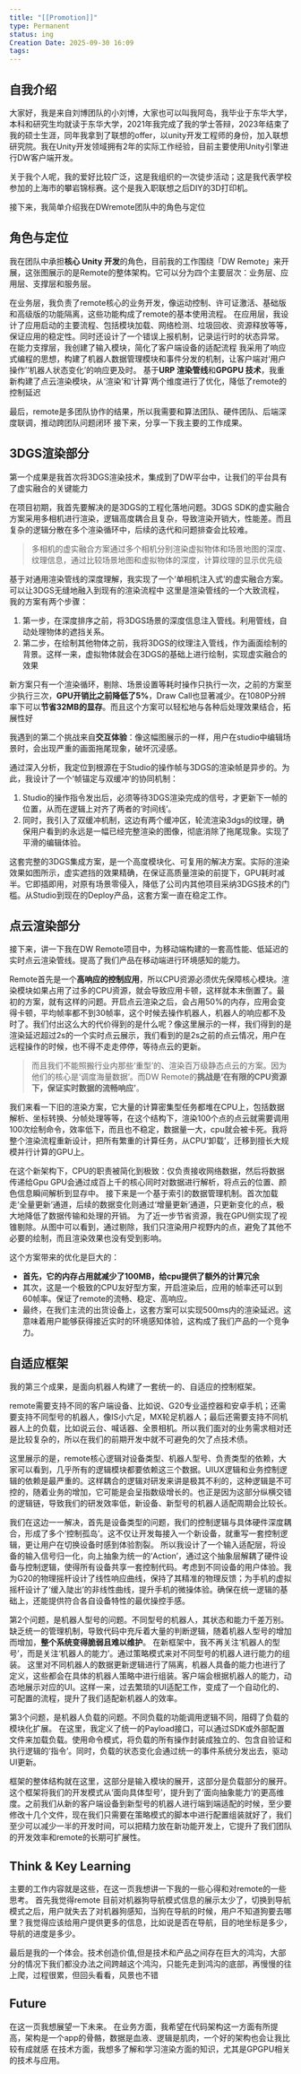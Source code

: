 ```yaml
---
title: "[[Promotion]]"
type: Permanent
status: ing
Creation Date: 2025-09-30 16:09
tags:
---
```

## 自我介绍
大家好，我是来自刘博团队的小刘博，大家也可以叫我阿岛，我毕业于东华大学，本科和研究生均就读于东华大学，2021年我完成了我的学士答辩，2023年结束了我的硕士生涯，同年我拿到了联想的offer，以unity开发工程师的身份，加入联想研究院。我在Unity开发领域拥有2年的实际工作经验，目前主要使用Unity引擎进行DW客户端开发。

关于我个人呢，我的爱好比较广泛，这是我组织的一次徒步活动；这是我代表学校参加的上海市的攀岩锦标赛。这个是我入职联想之后DIY的3D打印机。

接下来，我简单介绍我在DWremote团队中的角色与定位

## 角色与定位
我在团队中承担**核心 Unity 开发**的角色，目前我的工作围绕「DW Remote」来开展，这张图展示的是Remote的整体架构。它可以分为四个主要层次：业务层、应用层、支撑层和服务层。

在业务层，我负责了remote核心的业务开发，像运动控制、许可证激活、基础版和高级版的功能隔离，这些功能构成了remote的基本使用流程。
在应用层，我设计了应用启动的主要流程、包括模块加载、网络检测、垃圾回收、资源释放等等，保证应用的稳定性。同时还设计了一个错误上报机制，记录运行时的状态异常。
在能力支撑层，我创建了输入模块，简化了客户端设备的适配流程
我采用了响应式编程的思想，构建了机器人数据管理模块和事件分发的机制，让客户端对‘用户操作’‘机器人状态变化’的响应更及时。
基于**URP 渲染管线**和**GPGPU 技术**，我重新构建了点云渲染模块，从‘渲染’和‘计算’两个维度进行了优化，降低了remote的控制延迟

最后，remote是多团队协作的结果，所以我需要和算法团队、硬件团队、后端深度联调，推动跨团队问题闭环
接下来，分享一下我主要的工作成果。

## 3DGS渲染部分
第一个成果是我首次将3DGS渲染技术，集成到了DW平台中，让我们的平台具有了虚实融合的关键能力

在项目初期，我首先要解决的是3DGS的工程化落地问题。3DGS SDK的虚实融合方案采用多相机进行渲染，逻辑高度耦合且复杂，导致渲染开销大，性能差。而且复杂的逻辑分散在多个渲染循环中，后续的迭代和问题排查会比较难。
>多相机的虚实融合方案通过多个相机分别渲染虚拟物体和场景地图的深度、纹理信息，通过比较场景地图和虚拟物体的深度，计算纹理的显示优先级

基于对通用渲染管线的深度理解，我实现了一个‘单相机注入式’的虚实融合方案。可以让3DGS无缝地融入到现有的渲染流程中
这里是渲染管线的一个大致流程，我的方案有两个步骤：
1. 第一步，在深度排序之前，将3DGS场景的深度信息注入管线。利用管线，自动处理物体的遮挡关系。
2. 第二步，在绘制其他物体之前，我将3DGS的纹理注入管线，作为画面绘制的背景。这样一来，虚拟物体就会在3DGS的基础上进行绘制，实现虚实融合的效果

新方案只有一个渲染循环，剔除、场景设置等耗时操作只执行一次，之前的方案至少执行三次，**GPU开销比之前降低了5%**，Draw Call也显著减少。在1080P分辨率下可以**节省32MB的显存**。而且这个方案可以轻松地与各种后处理效果结合，拓展性好

我遇到的第二个挑战来自**交互体验**：像这幅图展示的一样，用户在studio中编辑场景时，会出现严重的画面拖尾现象，破坏沉浸感。

通过深入分析，我定位到根源在于Studio的操作帧与3DGS的渲染帧是异步的。为此，我设计了一个‘帧锚定与双缓冲’的协同机制：

1. Studio的操作指令发出后，必须等待3DGS渲染完成的信号，才更新下一帧的位置，从而在逻辑上对齐了两者的‘时间线’。
2. 同时，我引入了双缓冲机制，这边有两个缓冲区，轮流渲染3dgs的纹理，确保用户看到的永远是一幅已经完整渲染的图像，彻底消除了拖尾现象。实现了平滑的编辑体验。


这套完整的3DGS集成方案，是一个高度模块化、可复用的解决方案。实际的渲染效果如图所示，虚实遮挡的效果精确，在保证高质量渲染的前提下，GPU耗时减半。它即插即用，对原有场景零侵入，降低了公司内其他项目采纳3DGS技术的门槛。从Studio到现在的Deploy产品，这套方案一直在稳定工作。

## 点云渲染部分
接下来，讲一下我在DW Remote项目中，为移动端构建的一套高性能、低延迟的实时点云渲染管线。提高了我们产品在移动端进行环境感知的能力。

Remote首先是一个**高响应的控制应用**，所以CPU资源必须优先保障核心模块。渲染模块如果占用了过多的CPU资源，就会导致应用卡顿，这样就本末倒置了。最初的方案，就有这样的问题。开启点云渲染之后，会占用50%的内存，应用会变得卡顿，平均帧率都不到30帧率，这个时候去操作机器人，机器人的响应都不及时了。我们付出这么大的代价得到的是什么呢？像这里展示的一样，我们得到的是渲染延迟超过2s的一个实时点云展示，我们看到的是2s之前的点云情况，用户在远程操作的时候，也不得不走走停停，等待点云的更新。

>而且我们不能照搬行业内那些‘重型’的、渲染百万级静态点云的方案。因为他们的核心是‘调度海量数据’。而DW Remote的**挑战是‘在有限的CPU资源下，保证实时数据的流畅响应’**。

我们来看一下旧的渲染方案，它大量的计算密集型任务都堆在CPU上，包括数据解析、坐标转换、分帧处理等等，在这个结构下，渲染100个点的点云就需要调用100次绘制命令，效率低下，而且也不稳定，数据量一大，cpu就会被卡死。我将整个渲染流程重新设计，把所有繁重的计算任务，从CPU‘卸载’，迁移到擅长大规模并行计算的GPU上。

在这个新架构下，CPU的职责被简化到极致：仅负责接收网络数据，然后将数据传递给Gpu
GPU会通过成百上千的核心同时对数据进行解析，将点云的位置、颜色信息瞬间解析到显存中。
接下来是一个基于索引的数据管理机制。首次加载走‘全量更新’通道，后续的数据变化则通过‘增量更新’通道，只更新变化的点，极大地降低了数据传输和处理的开销。
为了近一步节省资源，我在GPU侧实现了视锥剔除。从图中可以看到，通过剔除，我们只渲染用户视野内的点，避免了其他不必要的绘制，而且渲染效果也没有受到影响。

这个方案带来的优化是巨大的：
- **首先，它的内存占用就减少了100MB，给cpu提供了额外的计算冗余** 
- 其次，这是一个极致的CPU友好型方案，开启渲染后，应用的帧率还可以到60帧率。保证了remote的流畅、稳定、高响应。
- 最终，在我们主流的出货设备上，这套方案可以实现500ms内的渲染延迟。这意味着用户能够获得接近实时的环境感知体验，这构成了我们产品的一个竞争力。

## 自适应框架

我的第三个成果，是面向机器人构建了一套统一的、自适应的控制框架。

remote需要支持不同的客户端设备、比如说、G20专业遥控器和安卓手机；还需要支持不同型号的机器人，像IS小六足，MX轮足机器人；最后还需要支持不同机器人上的负载，比如说云台、喊话器、全景相机。所以我们面对的业务需求相对还是比较复杂的，所以在我们的前期开发中就不可避免的欠了点技术债。

这里展示的是，remote核心逻辑对设备类型、机器人型号、负责类型的依赖，大家可以看到，几乎所有的逻辑模块都要依赖这三个数据。UIUX逻辑和业务控制逻辑的依赖是最严重的。这样耦合的逻辑对研发来讲是极其不利的，这种逻辑是不可控的，随着业务的增加，它可能是会呈指数级增长的。也正是因为这部分纵横交错的逻辑链，导致我们的研发效率低，新设备、新型号的机器人适配周期会比较长。

我们在这边一一解决，首先是设备类型的问题，我们的控制逻辑与具体硬件深度耦合，形成了多个‘控制孤岛’。这不仅让开发每接入一个新设备，就重写一套控制逻辑，更让用户在切换设备时感到体验割裂。
所以我设计了一个输入适配层，将设备的输入信号归一化，向上抽象为统一的‘Action’，通过这个抽象层解耦了硬件设备与控制逻辑，使得所有设备共享一套控制代码。考虑到不同设备的用户体验。我为G20的物理摇杆设计了线性响应曲线，保持了其精准的物理反馈；为手机的虚拟摇杆设计了‘缓入陡出’的非线性曲线，提升手机的微操体验。确保在统一逻辑的基础上，还能提供符合各自设备特性的最优操控手感。

第2个问题，是机器人型号的问题。不同型号的机器人，其状态和能力千差万别。缺乏统一的管理机制，导致代码中充斥着大量的判断逻辑，随着机器人型号的增加而增加，**整个系统变得脆弱且难以维护**。
在新框架中，我不再关注‘机器人的型号’，而是关注‘机器人的能力’。通过策略模式来对不同型号的机器人进行能力的组装。
这里对不同机器人的数据更新逻辑进行了隔离，机器人具备的能力也进行了定义，这些都会在具体的机器人策略中进行组装。客户端会根据机器人的能力，动态地展示对应的UI。这样一来，过去繁琐的UI适配工作，变成了一个自动化的、可配置的流程，提升了我们适配新机器人的效率。

第3个问题，是机器人负载的问题。不同负载的功能调用逻辑不同，阻碍了负载的模块化扩展。
在这里，我定义了统一的Payload接口，可以通过SDK或外部配置文件来加载负载。使用命令模式，将负载的所有操作封装成独立的、包含自验证和执行逻辑的‘指令’。同时，负载的状态变化会通过统一的事件系统分发出去，驱动UI更新。

框架的整体结构就在这里，这部分是输入模块的展开，这部分是负载部分的展开。这个框架将我们的开发模式从‘面向具体型号’，提升到了‘面向抽象能力’的更高维度。之前我们从新的客户端设备到新型号的机器人进行端到端适配的时候，至少要修改十几个文件，现在我们只需要在策略模式的脚本中进行配置组装就好了，我们至少可以减少一半的开发时间，可以把精力放在新功能开发上，它提升了我们团队的开发效率和remote的长期可扩展性。

## Think & Key Learning
主要的工作内容就是这些，在这一页我想讲一下我的一些心得和对remote的一些思考。
首先我觉得remote 目前对机器狗导航模式信息的展示太少了，切换到导航模式之后，用户就失去了对机器狗感知，当狗在导航的时候，用户不知道狗要去哪里？我觉得应该给用户提供更多的信息，比如说是否在导航，目的地坐标是多少，导航的进度是多少。

最后是我的一个体会。技术创造价值,但是技术和产品之间存在巨大的鸿沟，大部分的情况下我们都没办法之间跨越这个鸿沟，只能先走到鸿沟的底部，再慢慢的往上爬，过程很累，但回头看看，风景也不错
## Future
在这一页我想展望一下未来。
在业务方面，我希望在代码架构这一方面有所提高，架构是一个app的骨骼，数据是血液、逻辑是肌肉，一个好的架构也会让我比较有成就感
在技术方面，我想多了解和学习渲染方面的知识，尤其是GPGPU相关的技术与应用。